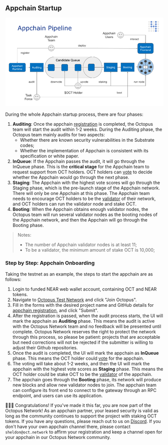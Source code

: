 ## Appchain Startup

![Appchain_Pipeline](./appchain_pipeline.png)

During the whole Appchain startup process, there are four phases:
1. **Auditing**: Once the appchain [registration](./appchain-register.md) is completed, the Octopus team will start the audit within 1-2 weeks. During the Auditing phase, the Octopus team mainly audits for two aspects:
    * Whether there are known security vulnerabilities in the Substrate codes;
    * Whether the implementation of Appchain is consistent with its specification or white paper.
2. **InQueue**: If the Appchain passes the audit, it will go through the InQueue phase. This is the **critical stage** for the Appchain team to request support from OCT holders. OCT holders can [vote](./voting-appchain.md) to decide whether the Appchain would go through the next phase.
3. **Staging**: The Appchain with the highest vote scores will go through the Staging phase, which is the pre-launch stage of the Appchain network. There will only be one Appchain at this phase. The Appchain team needs to encourage OCT holders to be the [validator](../maintain/validator-guide.md) of their network, and OCT holders can run the validator node and stake OCT.
4. **Booting**: When the Appchain obtains enough validator nodes, the Octopus team will run several validator nodes as the booting nodes of the Appchain network, and then the Appchain will go through the Booting phase.

> Notes:
> * The number of Appchain validator nodes is at least 11;
> * To be a validator, the minimum amount of stake OCT is 10,000;

### Step by Step: Appchain Onboarding

Taking the testnet as an example, the steps to start the appchain are as follows:
1. Login to funded NEAR web wallet account, containing OCT and NEAR tokens.
2. Navigate to [Octopus Test Network](https://testnet.oct.network) and click "Join Octopus".
3. Fill in the forms with the desired project name and GitHub details for [appchain registration](./appchain-register.md), and click "Submit".
4. After the registration is passed, when the audit process starts, the UI will mark the appchain as **Auditing** phase. This means the audit is active with the Octopus Network team and no feedback will be presented until complete. Octopus Network reserves the right to protect the network through this process, so please be patient: projects that are acceptable but need corrections will not be rejected if the submitter is willing to adjust their Github repositories.
5. Once the audit is completed, the UI will mark the appchain as **InQueue** phase. This means the OCT holder could [vote](./voting-appchain.md) for the appchain.
6. The voting will take about 1-2 weeks, and then the UI will mark the appchain with the highest vote scores as **Staging** phase. This means the OCT holder could be stake OCT to be the [validator](../maintain/validator-guide.md) of the appchain.
7. The appchain goes through the **Booting** phase, its network will produce new blocks and allow new validator nodes to join. The appchain team can configure its front end to connect to the gateway through an RPC endpoint, and users can use its application.

🎉🎉🎉 Congratulations! If you've made it this far, you are now part of the Octopus Network! As an appchain partner, your leased security is valid as long as the community continues to support the project with staking OCT tokens. If you have any questions, please reach out to us on [Discord](https://discord.gg/6GTJBkZA9Q). If you don't have your own appchain channel there, please contact `sheldon@oct.network` to affirm your registration and keep a channel open for your appchain in our Octopus Network community.
